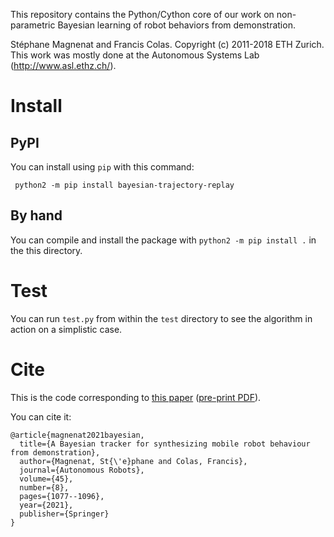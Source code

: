 This repository contains the Python/Cython core of our work on non-parametric Bayesian learning of robot behaviors from demonstration.

Stéphane Magnenat and Francis Colas.
Copyright (c) 2011-2018 ETH Zurich.
This work was mostly done at the Autonomous Systems Lab (http://www.asl.ethz.ch/).

# Install

## PyPI

You can install using `pip` with this command:

     python2 -m pip install bayesian-trajectory-replay

## By hand

You can compile and install the package with `python2 -m pip install .` in the this directory.

# Test

You can run `test.py` from within the `test` directory to see the algorithm in action on a simplistic case.

# Cite

This is the code corresponding to [this paper](https://link.springer.com/article/10.1007/s10514-021-10019-4) ([pre-print PDF](https://stephane.magnenat.net/publications/A%20Bayesian%20Tracker%20for%20Synthesizing%20Mobile%20Robot%20Behaviour%20from%20Demonstration%20-%20Magnenat%20and%20Colas%20-%20Autonomous%20Robots%20-%202021.pdf)).

You can cite it:
```
@article{magnenat2021bayesian,
  title={A Bayesian tracker for synthesizing mobile robot behaviour from demonstration},
  author={Magnenat, St{\'e}phane and Colas, Francis},
  journal={Autonomous Robots},
  volume={45},
  number={8},
  pages={1077--1096},
  year={2021},
  publisher={Springer}
}
```
